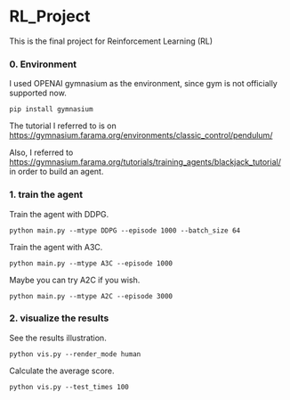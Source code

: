 # RL_Project
This is the final project for Reinforcement Learning (RL)
### 0. Environment
I used OPENAI gymnasium as the environment, since gym is not officially supported now.

~~~
pip install gymnasium
~~~

The tutorial I referred to is on https://gymnasium.farama.org/environments/classic_control/pendulum/

Also, I referred to https://gymnasium.farama.org/tutorials/training_agents/blackjack_tutorial/ in order to build an agent.

### 1. train the agent

Train the agent with DDPG.
~~~
python main.py --mtype DDPG --episode 1000 --batch_size 64
~~~

Train the agent with A3C.

~~~
python main.py --mtype A3C --episode 1000
~~~

Maybe you can try A2C if you wish.

~~~
python main.py --mtype A2C --episode 3000
~~~

### 2. visualize the results
See the results illustration.
~~~
python vis.py --render_mode human
~~~

Calculate the average score.

~~~
python vis.py --test_times 100
~~~